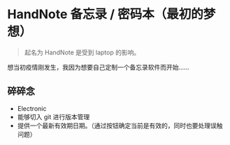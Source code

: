 # HandNote 备忘录 / 密码本（最初的梦想）

> 起名为 HandNote 是受到 laptop 的影响。

想当初疫情刚发生，我因为想要自己定制一个备忘录软件而开始……

## 碎碎念

- Electronic
- 能够切入 git 进行版本管理
- 提供一个最新有效期日期。（通过按钮确定当前是有效的，同时也要处理误触问题）
